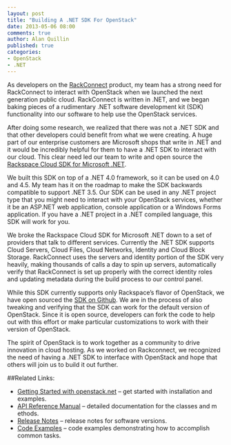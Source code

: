 ```yaml
---
layout: post
title: "Building A .NET SDK For OpenStack"
date: 2013-05-06 08:00
comments: true
author: Alan Quillin
published: true
categories: 
- OpenStack
- .NET
---
```

As developers on the [RackConnect](http://www.rackspace.com/cloud/hybrid/dedicated_cloud/rackconnect/) product, my team has a strong need for RackConnect to interact with OpenStack when we launched the next generation public cloud. RackConnect is written in .NET, and we began baking pieces of a rudimentary .NET software development kit (SDK) functionality into our software to help use the OpenStack services. 

After doing some research, we realized that there was not a .NET SDK and that other developers could benefit from what we were creating. A huge part of our enterprise customers are Microsoft shops that write in .NET and it would be incredibly helpful for them to have a .NET SDK to interact with our cloud. This clear need led our team to write and open source the [Rackspace Cloud SDK for Microsoft .NET](http://openstacknetsdk.com/).

<!-- more -->

We built this SDK on top of a .NET 4.0 framework, so it can be used on 4.0 and 4.5. My team has it on the roadmap to make the SDK backwards compatible to support .NET 3.5. Our SDK can be used in any .NET project type that you might need to interact with your OpenStack services, whether it be an ASP.NET web application, console application or a Windows Forms application. If you have a .NET project in a .NET compiled language, this SDK will work for you. 

We broke the Rackspace Cloud SDK for Microsoft .NET down to a set of providers that talk to different services. Currently the .NET SDK supports Cloud Servers, Cloud Files, Cloud Networks, Identity and Cloud Block Storage. RackConnect uses the servers and identity portion of the SDK very heavily, making thousands of calls a day to spin up servers, automatically verify that RackConnect is set up properly with the correct identity roles and updating metadata during the build process to our control panel.

While this SDK currently supports only Rackspace’s flavor of OpenStack, we have open sourced the [SDK on Github](https://github.com/rackspace/openstack.net). We are in the process of also tweaking and verifying that the SDK can work for the default version of OpenStack. Since it is open source, developers can fork the code to help out with this effort or make particular customizations to work with their version of OpenStack.

The spirit of OpenStack is to work together as a community to drive innovation in cloud hosting. As we worked on Rackconnect, we recognized the need of having a .NET SDK to interface with OpenStack and hope that others will join us to build it out further.

##Related Links:

* [Getting Started with openstack.net](https://github.com/rackspace/openstack.net/wiki/Getting-Started) – get started with installation and examples.
* [API Reference Manual](http://docs.rackspace.com/sdks/api/net/) – detailed documentation for the classes and m    ethods.
* [Release Notes](https://github.com/rackspace/openstack.net/wiki/Feature-Support) – release notes for software versions.
* [Code Examples](https://github.com/rackspace/openstack.net/wiki/Code-Samples) – code examples demonstrating how to accomplish common tasks.
